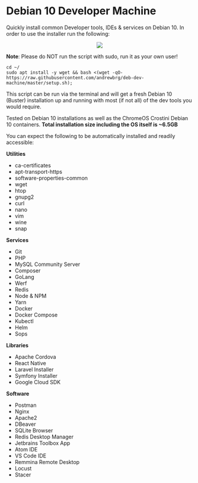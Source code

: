 # Debian 10 Developer Machine
Quickly install common Developer tools, IDEs &amp; services on Debian 10. In order to use the installer run the following:

<p align="center">
  <img src="https://i.ibb.co/FmTqMVN/Screenshot-2021-06-17-21-12-09.png" />
</p>

__Note__: Please do NOT run the script with sudo, run it as your own user!

```
cd ~/
sudo apt install -y wget && bash <(wget -qO- https://raw.githubusercontent.com/andrewbrg/deb-dev-machine/master/setup.sh);
```

This script can be run via the terminal and will get a fresh Debian 10 (Buster) installation up and running with most (if not all) of the dev tools you would require.

Tested on Debian 10 installations as well as the ChromeOS Crostini Debian 10 containers. **Total installation size including the OS itself is ~6.5GB**

You can expect the following to be automatically installed and readily accessible:

**Utilities**
- ca-certificates
- apt-transport-https
- software-properties-common
- wget
- htop
- gnupg2
- curl
- nano
- vim
- wine
- snap

**Services**
- Git
- PHP
- MySQL Community Server
- Composer
- GoLang
- Werf
- Redis
- Node & NPM
- Yarn
- Docker
- Docker Compose
- Kubectl
- Helm
- Sops

**Libraries**
- Apache Cordova
- React Native
- Laravel Installer
- Symfony Installer
- Google Cloud SDK

**Software**
- Postman
- Nginx
- Apache2
- DBeaver
- SQLite Browser
- Redis Desktop Manager
- Jetbrains Toolbox App
- Atom IDE
- VS Code IDE
- Remmina Remote Desktop
- Locust
- Stacer
